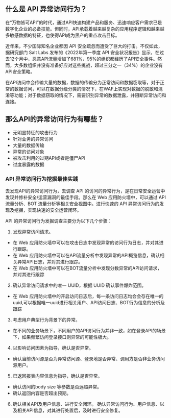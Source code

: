 ## 什么是 API 异常访问行为？
在“万物皆可API”的时代，通过API快速构建产品和服务、迅速响应客户需求已是数字化企业的必备技能。但同时，API承载着越来越复杂的应用程序逻辑和越来越多敏感数据的特征，也使得API成为黑产的重点攻击目标。

近年来，不少国际知名企业都因 API 安全疏忽而遭受了巨大的打击。不仅如此，据研究部门 Salt Labs 发布的《2022年第一季度 API 安全状况报告》显示，在过去12个月中，恶意API流量增加了681%，95%的组织都经历了API安全事件。然而，大多数组织并没有准备好应对这些挑战，超过三分之一（34%）的企业没有API安全策略。

在API访问中会传输大量的数据，数据的传输分为正常访问和数据窃取等，对于正常的数据访问，可以在数据分级分类的情况下，在WAF上实现对数据的脱敏和混淆等功能；对于数据窃取的情况下，需要识别异常的数据泄露，并阻断异常访问和连接。

## 那么API的异常访问行为有哪些？
- 无明显特征的攻击行为
- 针对业务的异常访问
- 大量的数据传输
- 异常的访问对象
- 被攻击利用的过期API或者是僵尸API
- 过度暴露的数据


 ### API 异常访问行为挖掘最佳实践
 

去发现API的异常访问行为，去调查 API 的访问的异常行为，是在日常安全运营中发现并修补安全/运营漏洞的最佳手段。那么在 Web 应用防火墙中，可以通过 API 流量分析、BOT 流量分析等相关安全视图中。进行快速的 API 异常访问行为的发现及挖掘，实现快速的安全运营闭环。

API 的异常访问行为发掘调查主要分为以下几个步骤：

1. 发现异常访问请求。
  - 在 Web 应用防火墙中可以在攻击日志中发现异常的访问行为日志，并对其进行跟踪。
  - 在 Web 应用防火墙中可以在API流量分析中发现异常的API概览信息，确认相关异常API日志，并对其进行跟踪。
  - 在 Web 应用防火墙中可以在BOT流量分析中发现分数异常的API访问请求，并对其进行跟踪
2. 确认异常访问请求中的唯一 UUID，根据 UUID 确认事件爆炸范围。
  - 在 Web 应用防火墙中的开启访问日志后，每一条访问日志均会会存在唯一的uuid,可以根据唯一uuid进行相关用户、API访问日志、BOT行为信息的分析及跟踪
3. 考虑用户典型行为背景下的异常。
 - 在不同的业务场景下，不同用户的API访问行为并非一致，如在登录API的场景下，如果频繁访问登录接口则异常的可能性极大。
4. 以影响访问因素为指导，确认是否异常。
 - 确认当前访问源是否为异常访问源、登录地是否异常、调用方是否非业务访问源用户。
5. 已返回报表内容信息为指导，确认是否异常。
  - 确认访问的body size 等参数是否远超异常。
  - 确认返回内容是否超出预期。
6. 确认相关API及用户信息、进行安全闭环。
 确认异常访问行为、用户信息、以及相关API信息，对其进行处置后，及时进行安全修复。

